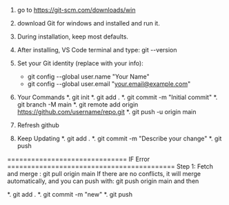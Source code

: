 1. go to https://git-scm.com/downloads/win 
2. download Git for windows and installed and run it.
3. During installation, keep most defaults.
4. After installing,  VS Code terminal and type: git --version
5. Set your Git identity (replace with your info):
   - git config --global user.name "Your Name"
   - git config --global user.email "your.email@example.com"
6. Your Commands
*. git init
*. git add .
*. git commit -m "Initial commit"
*. git branch -M main
*. git remote add origin https://github.com/username/repo.git
*. git push -u origin main

7. Refresh github

8. Keep Updating
*. git add .
*. git commit -m "Describe your change"
*. git push


============================== IF Error ==========================================
Step 1: Fetch and merge : git pull origin main
If there are no conflicts, it will merge automatically, and you can push with:
git push origin main
and then

*. git add .
*. git commit -m "new"
*. git push

